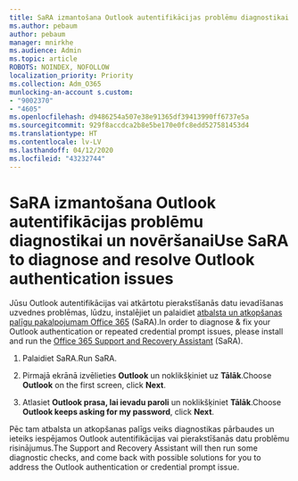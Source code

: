 ```yaml
---
title: SaRA izmantošana Outlook autentifikācijas problēmu diagnostikai un novēršanai
ms.author: pebaum
author: pebaum
manager: mnirkhe
ms.audience: Admin
ms.topic: article
ROBOTS: NOINDEX, NOFOLLOW
localization_priority: Priority
ms.collection: Adm_O365
munlocking-an-account s.custom:
- "9002370"
- "4605"
ms.openlocfilehash: d9486254a507e38e91365df39413990ff6737e5a
ms.sourcegitcommit: 929f8accdca2b8e5be170e0fc8edd527581453d4
ms.translationtype: HT
ms.contentlocale: lv-LV
ms.lasthandoff: 04/12/2020
ms.locfileid: "43232744"
---
```

# <a name="use-sara-to-diagnose-and-resolve-outlook-authentication-issues"></a><span data-ttu-id="ca5d1-102">SaRA izmantošana Outlook autentifikācijas problēmu diagnostikai un novēršanai</span><span class="sxs-lookup"><span data-stu-id="ca5d1-102">Use SaRA to diagnose and resolve Outlook authentication issues</span></span>

<span data-ttu-id="ca5d1-103">Jūsu Outlook autentifikācijas vai atkārtotu pierakstīšanās datu ievadīšanas uzvednes problēmas, lūdzu, instalējiet un palaidiet [atbalsta un atkopšanas palīgu pakalpojumam Office 365](https://diagnostics.office.com/#/) (SaRA).</span><span class="sxs-lookup"><span data-stu-id="ca5d1-103">In order to diagnose & fix your Outlook authentication or repeated credential prompt issues, please install and run the [Office 365 Support and Recovery Assistant](https://diagnostics.office.com/#/) (SaRA).</span></span>

1. <span data-ttu-id="ca5d1-104">Palaidiet SaRA.</span><span class="sxs-lookup"><span data-stu-id="ca5d1-104">Run SaRA.</span></span>

2. <span data-ttu-id="ca5d1-105">Pirmajā ekrānā izvēlieties **Outlook** un noklikšķiniet uz **Tālāk**.</span><span class="sxs-lookup"><span data-stu-id="ca5d1-105">Choose **Outlook** on the first screen, click **Next**.</span></span>

3. <span data-ttu-id="ca5d1-106">Atlasiet **Outlook prasa, lai ievadu paroli** un noklikšķiniet **Tālāk**.</span><span class="sxs-lookup"><span data-stu-id="ca5d1-106">Choose **Outlook keeps asking for my password**, click **Next**.</span></span>

<span data-ttu-id="ca5d1-107">Pēc tam atbalsta un atkopšanas palīgs veiks diagnostikas pārbaudes un ieteiks iespējamos Outlook autentifikācijas vai pierakstīšanās datu problēmu risinājumus.</span><span class="sxs-lookup"><span data-stu-id="ca5d1-107">The Support and Recovery Assistant will then run some diagnostic checks, and come back with possible solutions for you to address the Outlook authentication or credential prompt issue.</span></span>
